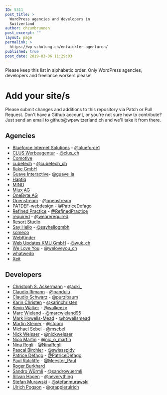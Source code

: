 ```yaml
---
ID: 5311
post_title: >
  WordPress agencies and developers in
  Switzerland
author: chzumbrunnen
post_excerpt: ""
layout: page
permalink: >
  https://wp-schulung.ch/entwickler-agenturen/
published: true
post_date: 2019-03-06 11:29:03
---
```


<p>Please keep this list in alphabetic order. Only WordPress agencies, developers and freelance workers please!</p>
<h1>Add your site/s</h1>
<p>Please submit changes and additions to this repository via Patch or Pull Request. Don't have a Github account, or you're not sure how to contribute? Just send an email to github@wpswitzerland.ch and we'll take it from there.</p>
<h2>Agencies</h2>
<ul>
<li><a href="https://www.blueforce.ch/">Blueforce Internet Solutions</a> - <a href="https://twitter.com/blueforce1">@blueforce1</a></li>
<li><a href="https://clus.ch/">CLUS Werbeagentur</a> - <a href="https://twitter.com/clus_ch">@clus_ch</a></li>
<li><a href="https://www.comotive.ch/">Comotive</a></li>
<li><a href="https://www.cubetech.ch/">cubetech</a> - <a href="https://twitter.com/cubetech_ch">@cubetech_ch</a></li>
<li><a href="https://flake.ch/">flake GmbH</a></li>
<li><a href="https://www.guaveinteractive.ch/">Guave Interactive</a>- <a href="https://twitter.com/guave_ia">@guave_ia</a></li>
<li><a href="https://haptiq.studio/">Haptiq</a></li>
<li><a href="https://www.mind.ch/">MIND</a></li>
<li><a href="http://miux.ch/">Miux AG</a></li>
<li><a href="https://www.onebyte.ch">OneByte AG</a></li>
<li><a href="https://www.openstream.ch/">Openstream</a> - <a href="https://twitter.com/openstream">@openstream</a></li>
<li><a href="https://patdef-webdesign.ch">PATDEF-webdesign</a> - <a href="https://twitter.com/PatriceDefago">@PatriceDefago</a></li>
<li><a href="https://www.refinedpractice.com/">Refined Practice</a> - <a href="https://twitter.com/RefinedPractice">@RefinedPractice</a></li>
<li><a href="https://required.com/">required</a> - <a href="https://twitter.com/wearerequired">@wearerequired</a></li>
<li><a href="http://resortstudio.ch/digital/">Resort Studio</a></li>
<li><a href="https://sayhello.ch">Say Hello</a> - <a href="https://twitter.com/sayhellogmbh">@sayhellogmbh</a></li>
<li><a href="https://someco.ch">someco</a></li>
<li><a href="https://www.webkinder.ch/">WebKinder</a></li>
<li><a href="https://wuk.ch/">Web Updates KMU GmbH</a> - <a href="https://twitter.com/wuk_ch">@wuk_ch</a></li>
<li><a href="https://www.weloveyou.ch/">We Love You</a> - <a href="https://twitter.com/weloveyou_ch">@weloveyou_ch</a></li>
<li><a href="https://www.whatwedo.ch/">whatwedo</a></li>
<li><a href="http://www.xeit.ch/">Xeit</a></li>
</ul>
<h2>Developers</h2>
<ul>
<li><a href="https://www.cubetech.ch/cubetech/team/christoph-s-ackermann/">Christoph S. Ackermann</a> - <a href="https://twitter.com/acki_">@acki_</a></li>
<li><a href="http://claudiorimann.ch/">Claudio Rimann</a> - <a href="https://twitter.com/pandulu">@pandulu</a></li>
<li><a href="https://www.claudioschwarz.com/">Claudio Schwarz</a> - <a href="https://twitter.com/purzlbaum">@purzlbaum</a></li>
<li><a href="http://karinchristen.com/">Karin Christen</a> - <a href="https://twitter.com/karinchristen">@karinchristen</a></li>
<li><a href="http://kevinwalker.ch/">Kevin Walker</a> - <a href="https://twitter.com/walkeezy">@walkeezy</a></li>
<li><a href="https://marcwieland.name/">Marc Wieland</a> - <a href="https://twitter.com/marcwieland95">@marcwieland95</a></li>
<li><a href="https://permanenttourist.ch/topic/wordpress/">Mark Howells-Mead</a> - <a href="https://twitter.com/howellsmead">@howellsmead</a></li>
<li><a href="https://profiles.wordpress.org/webstooni">Martin Steiner</a> - <a href="https://twitter.com/stooni">@stooni</a></li>
<li><a href="http://sebel.ch">Michael Sebel</a> - <a href="https://twitter.com/msebel">@msebel</a></li>
<li><a href="https://nick.weisser.me/">Nick Weisser</a> - <a href="https://twitter.com/nickweisser">@nickweisser</a></li>
<li><a href="http://nicomartin.ch">Nico Martin</a> - <a href="https://twitter.com/nic_o_martin">@nic_o_martin</a></li>
<li><a href="https://ninaregli.com">Nina Regli</a> - <a href="https://twitter.com/ninaregli">@NinaRegli</a></li>
<li><a href="https://pascalbirchler.com/">Pascal Birchler</a> - <a href="https://twitter.com/swissspidy">@swissspidy</a></li>
<li><a href="https://patdef-webdesign.ch">Patrice Défago</a> - <a href="https://twitter.com/PatriceDefago">@PatriceDefago</a></li>
<li><a href="https://www.refinedpractice.com/">Paul Ratcliffe</a> - <a href="https://twitter.com/Meester_Paul">@Meester_Paul</a></li>
<li><a href="http://rogerburkhard.com/de/">Roger Burkhard</a></li>
<li><a href="https://www.sandrowuermli.ch">Sandro Würmli</a> - <a href="https://www.twitter.com/sandrowuermli">@sandrowuermli</a></li>
<li><a href="http://silvanhagen.com/">Silvan Hagen</a> - <a href="https://twitter.com/neverything">@neverything</a></li>
<li><a href="https://wuk.ch/kontakt/team/">Stefan Murawski</a> - <a href="https://twitter.com/stefanmurawski">@stefanmurawski</a></li>
<li><a href="http://ulrich.pogson.ch/">Ulrich Pogson</a> - <a href="https://twitter.com/grapplerulrich">@grapplerulrich</a></li>
</ul>